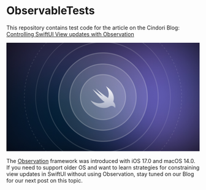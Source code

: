 # ObservableTests

This repository contains test code for the article on the Cindori Blog: [Controlling SwiftUI View updates with Observation](https://cindori.com/developer/observation-in-swiftui)

![Observation in SwiftUI](/observation-intro-large.jpg)

The [Observation](https://developer.apple.com/documentation/observation) framework was introduced with iOS 17.0 and macOS 14.0. If you need to support older OS and want to learn strategies for constraining view updates in SwiftUI without using Observation, stay tuned on our Blog for our next post on this topic.
